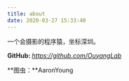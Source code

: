 ```yaml
---
title: about
date: 2020-03-27 15:33:40
---
```

一个会摄影的程序猿，坐标深圳。

**GitHub:** *https://github.com/OuyangLab*

**图虫：**AaronYoung

